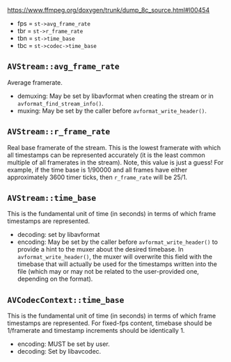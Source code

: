 https://www.ffmpeg.org/doxygen/trunk/dump_8c_source.html#l00454
- fps = `st->avg_frame_rate`
- tbr = `st->r_frame_rate`
- tbn = `st->time_base`
- tbc = `st->codec->time_base`

## `AVStream::avg_frame_rate`
Average framerate.
- demuxing: May be set by libavformat when creating the stream or in `avformat_find_stream_info()`.
- muxing: May be set by the caller before `avformat_write_header()`.

## `AVStream::r_frame_rate`
Real base framerate of the stream. This is the lowest framerate with which all timestamps can be represented accurately (it is the least common multiple of all framerates in the stream). Note, this value is just a guess! For example, if the time base is 1/90000 and all frames have either approximately 3600 timer ticks, then `r_frame_rate` will be 25/1.

## `AVStream::time_base`
This is the fundamental unit of time (in seconds) in terms of which frame timestamps are represented.
- decoding: set by libavformat
- encoding: May be set by the caller before `avformat_write_header()` to provide a hint to the muxer about the desired timebase. In `avformat_write_header()`, the muxer will overwrite this field with the timebase that will actually be used for the timestamps written into the file (which may or may not be related to the user-provided one, depending on the format). 

## `AVCodecContext::time_base`
This is the fundamental unit of time (in seconds) in terms of which frame timestamps are represented.
For fixed-fps content, timebase should be 1/framerate and timestamp increments should be identically 1.
- encoding: MUST be set by user.
- decoding: Set by libavcodec.
